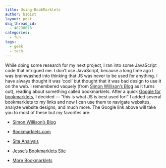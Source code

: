 ```yaml
---
title: Using BookMarklets
author: bsoist
layout: post
dsq_thread_id:
  - 48238076
categories:
  - fun
tags:
  - geek
  - tech
---
```

While doing some research for my next project, I ran into some JavaScript code that intrigued me. I don&#8217;t use JavaScript, because a long time ago I was brainwashed into thinking that JS was never to be used for anything. I have always thought it was &#8216;cool&#8217; but thought that it was bad design to use it on the web. I remembered vaquely (from [Simon Willison&#8217;s Blog][1] as it turns out), reading about something called bookmarklets. After a quick [Google for bookmarklets][2], I decided &#8212; &#8220;this is what JS is best used for!&#8221; I added several bookmarklets to my links and now I can use them to navigate websites, analyze website designs, and much more. The Google link above will take you to most of these but my favorites are: 

  * [Simon Willison&#8217;s Blog][3]

  * [Bookmarklets.com][4]

  * [Site Analysis][5]

  * [Jesse&#8217;s Bookmarklets Site][6]

  * [More Bookmarklets][7]

 [1]: http://simon.incutio.com/
 [2]: http://google.com/search?q=bookmarklets
 [3]: http://simon.incutio.com/archive/2003/06/03/bookmarkletsAndCSS
 [4]: http://bookmarklets.com/
 [5]: http://traumwind.de/blog/index.php?detail=2002-02-20_15-07
 [6]: http://www.squarefree.com/bookmarklets/
 [7]: http://www.webreference.com/js/column35/
